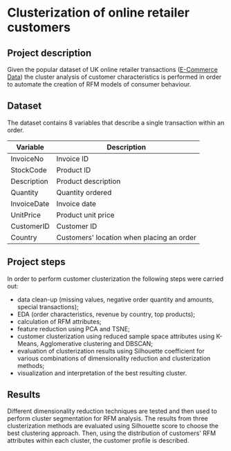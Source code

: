 # Clusterization of online retailer customers


## Project description
Given the popular dataset of UK online retailer transactions ([E-Commerce Data](https://www.kaggle.com/datasets/carrie1/ecommerce-data)) the cluster analysis of customer characteristics is performed in order to automate the creation of RFM models of consumer behaviour.


## Dataset
The dataset contains 8 variables that describe a single transaction within an order.

| Variable | Description
| --- | --- |
|InvoiceNo|Invoice ID|
|StockCode|Product ID|
|Description|Product description|
|Quantity|Quantity ordered|
|InvoiceDate|Invoice date|
|UnitPrice|Product unit price|
|CustomerID|Customer ID|
|Country|Customers' location when placing an order|


## Project steps
In order to perform customer clusterization the following steps were carried out: 
* data clean-up (missing values, negative order quantity and amounts, special transactions);
* EDA (order characteristics, revenue by country, top products);
* calculation of RFM attributes;
* feature reduction using PCA and TSNE;
* customer clusterization using reduced sample space attributes using K-Means, Agglomerative clustering and DBSCAN;
* evaluation of clusterization results using Silhouette coefficient for various combinations of dimensionality reduction and clusterization methods;
* visualization and interpretation of the best resulting cluster.


## Results
Different dimensionality reduction techniques are tested and then used to perform cluster segmentation for RFM analysis. The results from three clusterization methods are evaluated using Silhouette score to choose the best clustering approach. Then, using the distribution of customers' RFM attributes within each cluster, the customer profile is described.